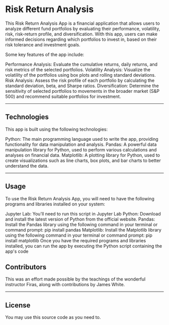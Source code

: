 # Risk Return Analysis

This Risk Return Analysis App is a financial application that allows users to analyze different fund portfolios by evaluating their performance, volatility, risk, risk-return profile, and diversification. With this app, users can make informed decisions regarding which portfolios to invest in, based on their risk tolerance and investment goals.

Some key features of the app include:

Performance Analysis: Evaluate the cumulative returns, daily returns, and risk metrics of the selected portfolios.
Volatility Analysis: Visualize the volatility of the portfolios using box plots and rolling standard deviations.
Risk Analysis: Assess the risk profile of each portfolio by calculating the standard deviation, beta, and Sharpe ratios.
Diversification: Determine the sensitivity of selected portfolios to movements in the broader market (S&P 500) and recommend suitable portfolios for investment.

---

## Technologies

This app is built using the following technologies:

Python: The main programming language used to write the app, providing functionality for data manipulation and analysis.
Pandas: A powerful data manipulation library for Python, used to perform various calculations and analyses on financial data.
Matplotlib: A plotting library for Python, used to create visualizations such as line charts, box plots, and bar charts to better understand the data.

---

## Usage

To use the Risk Return Analysis App, you will need to have the following programs and libraries installed on your system:

Jupyter Lab:  You'll need to run this script in Jupyter Lab
Python: Download and install the latest version of Python from the official website.
Pandas: Install the Pandas library using the following command in your terminal or command prompt: pip install pandas
Matplotlib: Install the Matplotlib library using the following command in your terminal or command prompt: pip install matplotlib
Once you have the required programs and libraries installed, you can run the app by executing the Python script containing the app's code



## Contributors

This was an effort made possible by the teachings of the wonderful instructor Firas, along with contributions by James White.

---

## License

You may use this source code as you need to.

